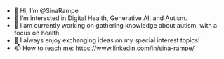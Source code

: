 - 👋 Hi, I’m @SinaRampe
- 👀 I’m interested in Digital Health, Generative AI, and Autism.
- 🌱 I am currently working on gathering knowledge about autism, with a focus on health. 
- 💬 I always enjoy exchanging ideas on my special interest topics!
- 📫 How to reach me: https://www.linkedin.com/in/sina-rampe/


<!---
SinaRampe/SinaRampe is a ✨ special ✨ repository because its `README.md` (this file) appears on your GitHub profile.
You can click the Preview link to take a look at your changes.
--->
